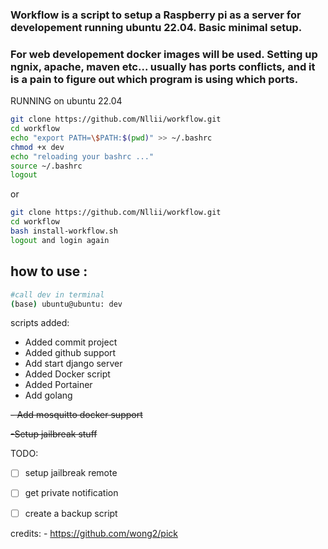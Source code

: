 ###  Workflow is a script to setup a Raspberry pi as a server for developement running ubuntu 22.04. Basic minimal setup.

### For web developement docker images will be used. Setting up ngnix, apache, maven etc... usually has ports conflicts, and it is a pain to figure out which program is using which ports. 


RUNNING on ubuntu 22.04 



```bash 
git clone https://github.com/Nllii/workflow.git
cd workflow
echo "export PATH=\$PATH:$(pwd)" >> ~/.bashrc
chmod +x dev
echo "reloading your bashrc ..."
source ~/.bashrc
logout

```
or 

```bash 
git clone https://github.com/Nllii/workflow.git
cd workflow
bash install-workflow.sh
logout and login again 

```

## how to use :
```bash 
#call dev in terminal 
(base) ubuntu@ubuntu: dev
```


scripts added: 
- Added commit project
- Added github support
- Add start django server
- Added Docker script 
- Added Portainer
- Add golang 

~~- Add mosquitto docker support~~

~~-Setup jailbreak stuff~~


TODO: 

- [ ] setup jailbreak remote
- [ ] get private notification
- [ ] create a backup script








credits: - https://github.com/wong2/pick
